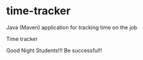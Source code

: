 # time-tracker
Java (Maven) application for tracking time on the job

Time tracker

Good Night Students!!!
Be successful!!

